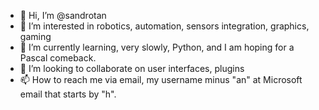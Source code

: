 - 👋 Hi, I’m @sandrotan
- 👀 I’m interested in robotics, automation, sensors integration, graphics, gaming
- 🌱 I’m currently learning, very slowly, Python, and I am hoping for a Pascal comeback.
- 💞️ I’m looking to collaborate on user interfaces, plugins
- 📫 How to reach me via email, my username minus "an" at Microsoft email that starts by "h".

<!---
sandrotan/sandrotan is a ✨ special ✨ repository because its `README.md` (this file) appears on your GitHub profile.
You can click the Preview link to take a look at your changes.
--->
